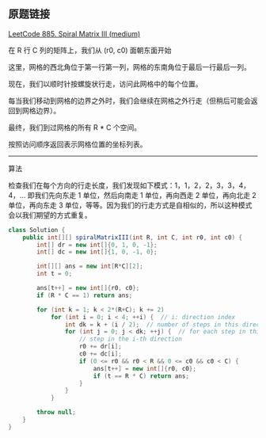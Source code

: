 ## 原题链接

[LeetCode 885. Spiral Matrix III (medium)](https://leetcode-cn.com/problems/spiral-matrix-iii/)

在 R 行 C 列的矩阵上，我们从 (r0, c0) 面朝东面开始

这里，网格的西北角位于第一行第一列，网格的东南角位于最后一行最后一列。

现在，我们以顺时针按螺旋状行走，访问此网格中的每个位置。

每当我们移动到网格的边界之外时，我们会继续在网格之外行走（但稍后可能会返回到网格边界）。

最终，我们到过网格的所有 R * C 个空间。

按照访问顺序返回表示网格位置的坐标列表。

---

算法

检查我们在每个方向的行走长度，我们发现如下模式：1，1，2，2，3，3，4，4，... 即我们先向东走 1 单位，然后向南走 1 单位，再向西走 2 单位，再向北走 2 单位，再向东走 3 单位，等等。因为我们的行走方式是自相似的，所以这种模式会以我们期望的方式重复。

```java
class Solution {
    public int[][] spiralMatrixIII(int R, int C, int r0, int c0) {
        int[] dr = new int[]{0, 1, 0, -1};
        int[] dc = new int[]{1, 0, -1, 0};

        int[][] ans = new int[R*C][2];
        int t = 0;

        ans[t++] = new int[]{r0, c0};
        if (R * C == 1) return ans;

        for (int k = 1; k < 2*(R+C); k += 2)
            for (int i = 0; i < 4; ++i) {  // i: direction index
                int dk = k + (i / 2);  // number of steps in this direction
                for (int j = 0; j < dk; ++j) {  // for each step in this direction...
                    // step in the i-th direction
                    r0 += dr[i];
                    c0 += dc[i];
                    if (0 <= r0 && r0 < R && 0 <= c0 && c0 < C) {
                        ans[t++] = new int[]{r0, c0};
                        if (t == R * C) return ans;
                    }
                }
            }

        throw null;
    }
}
```
